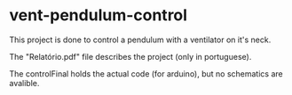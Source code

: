 # vent-pendulum-control


This project is done to control a pendulum with a ventilator on it's neck.

The "Relatório.pdf" file describes the project (only in portuguese).

The controlFinal holds the actual code (for arduino), but no schematics are avalible.
